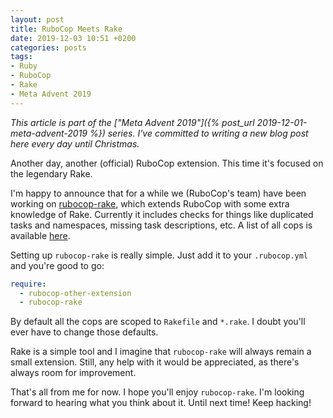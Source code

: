 ```yaml
---
layout: post
title: RuboCop Meets Rake
date: 2019-12-03 10:51 +0200
categories: posts
tags:
- Ruby
- RuboCop
- Rake
- Meta Advent 2019
---
```


*This article is part of the ["Meta Advent 2019"]({% post_url 2019-12-01-meta-advent-2019 %}) series. I've committed to writing
a new blog post here every day until Christmas.*

Another day, another (official) RuboCop extension. This time it's focused on the legendary Rake.

I'm happy to announce that for a while we (RuboCop's team) have been working
on [rubocop-rake](https://github.com/rubocop-hq/rubocop-rake), which extends RuboCop with some extra knowledge of Rake.
Currently it includes checks for things like duplicated tasks and namespaces, missing task descriptions, etc.
A list of all cops is available [here](https://github.com/rubocop-hq/rubocop-rake/blob/master/config/default.yml).

Setting up `rubocop-rake` is really simple. Just add it to your `.rubocop.yml` and you're good to go:

``` yaml
require:
  - rubocop-other-extension
  - rubocop-rake
```

By default all the cops are scoped to `Rakefile` and `*.rake`. I doubt you'll ever have to change those defaults.

Rake is a simple tool and I imagine that `rubocop-rake` will always remain a small extension. Still, any help
with it would be appreciated, as there's always room for improvement.

That's all from me for now. I hope you'll enjoy `rubocop-rake`. I'm looking forward
to hearing what you think about it. Until next time! Keep hacking!

